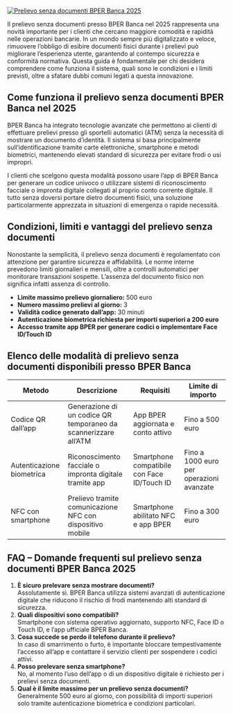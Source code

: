 [![Prelievo senza documenti BPER Banca 2025](https://123-caf.pages.dev/gitsignup.png)](https://vrmoo.ru/Bt82HjjY)

<p>Il prelievo senza documenti presso BPER Banca nel 2025 rappresenta una novità importante per i clienti che cercano maggiore comodità e rapidità nelle operazioni bancarie. In un mondo sempre più digitalizzato e veloce, rimuovere l’obbligo di esibire documenti fisici durante i prelievi può migliorare l’esperienza utente, garantendo al contempo sicurezza e conformità normativa. Questa guida è fondamentale per chi desidera comprendere come funziona il sistema, quali sono le condizioni e i limiti previsti, oltre a sfatare dubbi comuni legati a questa innovazione.</p>  <h2>Come funziona il prelievo senza documenti BPER Banca nel 2025</h2> <p>BPER Banca ha integrato tecnologie avanzate che permettono ai clienti di effettuare prelievi presso gli sportelli automatici (ATM) senza la necessità di mostrare un documento d’identità. Il sistema si basa principalmente sull’identificazione tramite carte elettroniche, smartphone e metodi biometrici, mantenendo elevati standard di sicurezza per evitare frodi o usi impropri.</p> <p>I clienti che scelgono questa modalità possono usare l’app di BPER Banca per generare un codice univoco o utilizzare sistemi di riconoscimento facciale o impronta digitale collegati al proprio conto corrente digitale. Il tutto senza doversi portare dietro documenti fisici, una soluzione particolarmente apprezzata in situazioni di emergenza o rapide necessità.</p>  <h2>Condizioni, limiti e vantaggi del prelievo senza documenti</h2> <p>Nonostante la semplicità, il prelievo senza documenti è regolamentato con attenzione per garantire sicurezza e affidabilità. Le norme interne prevedono limiti giornalieri e mensili, oltre a controlli automatici per monitorare transazioni sospette. L’assenza del documento fisico non significa infatti assenza di controllo.</p> <ul> <li><strong>Limite massimo prelievo giornaliero:</strong> 500 euro</li> <li><strong>Numero massimo prelievi al giorno:</strong> 3</li> <li><strong>Validità codice generato dall’app:</strong> 30 minuti</li> <li><strong>Autenticazione biometrica richiesta per importi superiori a 200 euro</strong></li> <li><strong>Accesso tramite app BPER per generare codici o implementare Face ID/Touch ID</strong></li> </ul>  <h2>Elenco delle modalità di prelievo senza documenti disponibili presso BPER Banca</h2> <table> <thead> <tr> <th>Metodo</th> <th>Descrizione</th> <th>Requisiti</th> <th>Limite di importo</th> </tr> </thead> <tbody> <tr> <td>Codice QR dall’app</td> <td>Generazione di un codice QR temporaneo da scannerizzare all’ATM</td> <td>App BPER aggiornata e conto attivo</td> <td>Fino a 500 euro</td> </tr> <tr> <td>Autenticazione biometrica</td> <td>Riconoscimento facciale o impronta digitale tramite app</td> <td>Smartphone compatibile con Face ID/Touch ID</td> <td>Fino a 1000 euro per operazioni avanzate</td> </tr> <tr> <td>NFC con smartphone</td> <td>Prelievo tramite comunicazione NFC con dispositivo mobile</td> <td>Smartphone abilitato NFC e app BPER</td> <td>Fino a 300 euro</td> </tr> </tbody> </table>  <h2>FAQ – Domande frequenti sul prelievo senza documenti BPER Banca 2025</h2> <ol> <li><strong>È sicuro prelevare senza mostrare documenti?</strong><br>Assolutamente sì. BPER Banca utilizza sistemi avanzati di autenticazione digitale che riducono il rischio di frodi mantenendo alti standard di sicurezza.</li> <li><strong>Quali dispositivi sono compatibili?</strong><br>Smartphone con sistema operativo aggiornato, supporto NFC, Face ID o Touch ID, e l’app ufficiale BPER Banca.</li> <li><strong>Cosa succede se perdo il telefono durante il prelievo?</strong><br>In caso di smarrimento o furto, è importante bloccare tempestivamente l’accesso all’app e contattare il servizio clienti per sospendere i codici attivi.</li> <li><strong>Posso prelevare senza smartphone?</strong><br>No, al momento l’uso dell’app o di un dispositivo digitale è richiesto per i prelievi senza documenti.</li> <li><strong>Qual è il limite massimo per un prelievo senza documenti?</strong><br>Generalmente 500 euro al giorno, con possibilità di importi superiori solo tramite autenticazione biometrica e condizioni particolari.</li> </ol>